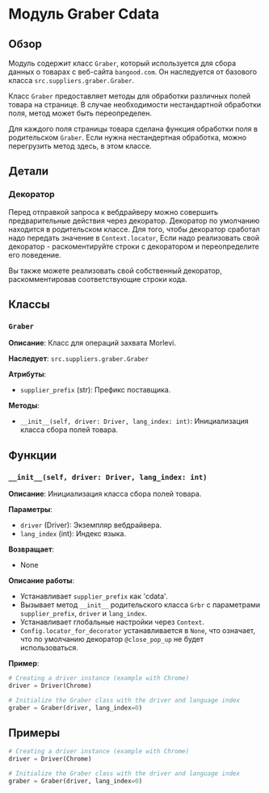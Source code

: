 # Модуль Graber Cdata
## Обзор

Модуль содержит класс `Graber`, который используется для сбора данных о товарах с веб-сайта `bangood.com`. Он наследуется от базового класса `src.suppliers.graber.Graber`.

Класс `Graber` предоставляет методы для обработки различных полей товара на странице. В случае необходимости нестандартной обработки поля, метод может быть переопределен.

Для каждого поля страницы товара сделана функция обработки поля в родительском `Graber`. Если нужна нестандертная обработка, можно перегрузить метод здесь, в этом классе.

## Детали

### Декоратор
Перед отправкой запроса к вебдрайверу можно совершить предварительные действия через декоратор. Декоратор по умолчанию находится в родительском классе. Для того, чтобы декоратор сработал надо передать значение в `Context.locator`, Если надо реализовать свой декоратор - раскоментируйте строки с декоратором и переопределите его поведение.

Вы также можете реализовать свой собственный декоратор, раскомментировав соответствующие строки кода.

## Классы

### `Graber`

**Описание**: Класс для операций захвата Morlevi.

**Наследует**: `src.suppliers.graber.Graber`

**Атрибуты**:

- `supplier_prefix` (str): Префикс поставщика.

**Методы**:

- `__init__(self, driver: Driver, lang_index: int)`: Инициализация класса сбора полей товара.

##  Функции

###  `__init__(self, driver: Driver, lang_index: int)` 

**Описание**: Инициализация класса сбора полей товара.

**Параметры**:

- `driver` (Driver): Экземпляр вебдрайвера.
- `lang_index` (int): Индекс языка.

**Возвращает**: 
- None

**Описание работы**:

- Устанавливает `supplier_prefix` как 'cdata'.
- Вызывает метод `__init__` родительского класса `Grbr` с параметрами `supplier_prefix`, `driver` и `lang_index`.
- Устанавливает глобальные настройки через `Context`.
- `Config.locator_for_decorator` устанавливается в `None`, что означает, что по умолчанию декоратор `@close_pop_up` не будет использоваться.

**Пример**:

```python
# Creating a driver instance (example with Chrome)
driver = Driver(Chrome)

# Initialize the Graber class with the driver and language index
graber = Graber(driver, lang_index=0)
```

## Примеры

```python
# Creating a driver instance (example with Chrome)
driver = Driver(Chrome)

# Initialize the Graber class with the driver and language index
graber = Graber(driver, lang_index=0)